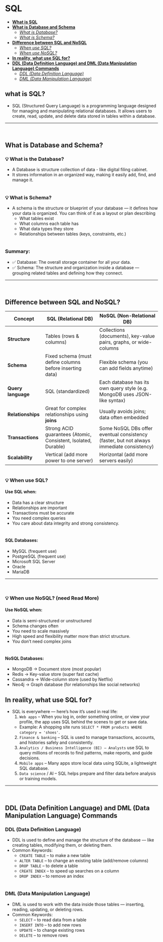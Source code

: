 # SQL
- [**What is SQL**](#what-is-sql)
- [**What is Database and Schema**](#what-is-database-and-schema)
  - [*What is Database?*](#-what-is-the-database)
  - [*What is Schema?*](#-what-is-schema)
- [**Difference between SQL and NoSQL**](#difference-between-sql-and-nosql)
  - [*When use SQL?*](#-when-use-sql)
  - [*When use NoSQL?*](#-when-use-nosql-need-read-more)
- [**In reality, what use SQL for?**](#in-reality-what-use-sql-for)
- [**DDL (Data Definition Language) and DML (Data Manipulation Language) Commands**](#ddl-data-definition-language-and-dml-data-manipulation-language-commands)
  - [*DDL (Data Definition Language)*](#ddl-data-definition-language)
  - [*DML (Data Manipulation Language)*](#dml-data-manipulation-language)


## what is SQL?
- SQL (Structured Query Language) is a programming language designed for managing and manipulating relational databases. It allows users to create, read, update, and delete data stored in tables within a database.

--------------------
<br/>

## What is Database and Schema?
### 💡 What is the Database?
- A Database is structure collection of data - like digital filing cabinet.
- It stores information in an organized way, making it easily add, find, and manage it.

#
### 💡 What is Schema?
- A schema is the structure or blueprint of your database — it defines how your data is organized.
  You can think of it as a layout or plan describing
  - What tables exist
  - What columns each table has
  - What data types they store
  - Relationships between tables (keys, constraints, etc.)

#
### Summary:
- ✅ Database: The overall storage container for all your data.
- ✅ Schema: The structure and organization inside a database — grouping related tables and defining how they connect.

--------------------
<br/>

## Difference between SQL and NoSQL?
| Concept            | **SQL (Relational DB)**                                        | **NoSQL (Non-Relational DB)**                                                            |
|--------------------|----------------------------------------------------------------|------------------------------------------------------------------------------------------|
| **Structure**      | Tables (rows & columns)                                        | Collections (documents), key-value pairs, graphs, or wide-columns                        |
| **Schema**         | Fixed schema (must define columns before inserting data)       | Flexible schema (you can add fields anytime)                                             |
| **Query language** | SQL (standardized)                                             | Each database has its own query style (e.g. MongoDB uses JSON-like syntax)               |
| **Relationships**  | Great for complex relationships using **joins**                | Usually avoids joins; data often embedded                                                |
| **Transactions**   | Strong ACID guarantees (Atomic, Consistent, Isolated, Durable) | Some NoSQL DBs offer eventual consistency (faster, but not always immediate consistency) |
| **Scalability**    | Vertical (add more power to one server)                        | Horizontal (add more servers easily)                                                     |

#
### 💡 When use SQL?
#### Use SQL when:
- Data has a clear structure
- Relationships are important
- Transactions must be accurate
- You need complex queries
- You care about data integrity and strong consistency.

#
#### SQL Databases:
- MySQL (frequent use)
- PostgreSQL (frequent use)
- Microsoft SQL Server
- Oracle
- MariaDB


------------------------
<br/>

### 💡 When use NoSQL? (need Read More)
#### Use NoSQL when:
- Data is semi-structured or unstructured
- Schema changes often
- You need to scale massively
- High speed and flexibility matter more than strict structure.
- You don’t need complex joins

#
#### NoSQL Databases:
- MongoDB → Document store (most popular)
- Redis → Key-value store (super fast cache)
- Cassandra → Wide-column store (used by Netflix)
- Neo4j → Graph database (for relationships like social networks)



## In reality, what use SQL for?
- SQL is everywhere — here’s how it’s used in real life:
  1. `Web apps` – When you log in, order something online, or view your profile, the app uses SQL behind the scenes to get or save data.
    - Example: A shopping site runs `SELECT * FROM products WHERE category = 'shoes'`.
  2. `Finance & banking` – SQL is used to manage transactions, accounts, and histories safely and consistently.
  3. `Analytics / Business Intelligence (BI) – Analysts` use SQL to query millions of records to find patterns, make reports, and guide decisions.
  4. `Mobile apps` – Many apps store local data using SQLite, a lightweight SQL database.
  5. `Data science` / AI – SQL helps prepare and filter data before analysis or training models.


----------------
<br/>

## DDL (Data Definition Language) and DML (Data Manipulation Language) Commands
### DDL (Data Definition Language)
- DDL is used to define and manage the structure of the database — like creating tables, modifying them, or deleting them.
-  Common Keywords:
   - `CREATE TABLE` – to make a new table
   - `ALTER TABLE` – to change an existing table (add/remove columns)
   - `DROP TABLE` – to delete a table
   - `CREATE INDEX` – to speed up searches on a column
   - `DROP INDEX` – to remove an index

#
### DML (Data Manipulation Language)
- DML is used to work with the data inside those tables — inserting, reading, updating, or deleting rows.
- Common Keywords:
   - `SELECT` – to read data from a table
   - `INSERT INTO` – to add new rows
   - `UPDATE` – to change existing rows
   - `DELETE` – to remove rows